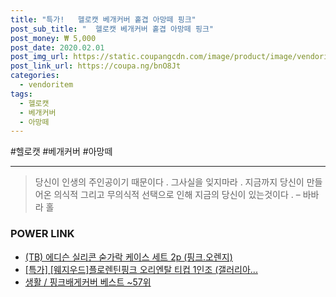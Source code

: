 ```yaml
--- 
title: "특가!   헬로캣 베개커버 홑겹 아망떼 핑크" 
post_sub_title: "  헬로캣 베개커버 홑겹 아망떼 핑크" 
post_money: ₩ 5,000 
post_date: 2020.02.01 
post_img_url: https://static.coupangcdn.com/image/product/image/vendoritem/2018/12/12/3819572062/36c00fd0-ee5a-470f-921b-b3fbb4fc1a72.jpg 
post_link_url: https://coupa.ng/bnO8Jt 
categories: 
  - vendoritem 
tags: 
  - 헬로캣 
  - 베개커버 
  - 아망떼 
--- 
```

  #헬로캣 #베개커버 #아망떼 
<hr> 

> 당신이 인생의 주인공이기 때문이다 . 그사실을 잊지마라 . 지금까지 당신이 만들어온 의식적 그리고 무의식적 선택으로 인해 지금의 당신이 있는것이다 .  – 바바라 홀 


### POWER LINK

* <a href="https://blog.naver.com/santokki14/221776900659" target="_blank">(TB) 에디슨 실리콘 숟가락 케이스 세트 2p (핑크.오렌지)</a>
* <a href="https://blog.naver.com/santokki14/221791568904" target="_blank">[특가] [웨지우드]플로렌틴핑크 오리엔탈 티컵 1인조 (갤러리아...</a>
* <a href="https://blog.naver.com/santokki14/221792178591" target="_blank">생활 / 핑크배게커버 베스트 ~57위</a>
